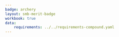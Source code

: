 ```yaml
---
badge: archery
layout: smb-merit-badge
workbook: true
data:
    requirements: ../../requirements-compound.yaml
---
```

